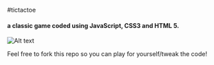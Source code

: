 #tictactoe

#### a classic game coded using JavaScript, CSS3 and HTML 5. 

![Alt text](img/tictactoe.png)

Feel free to fork this repo so you can play for yourself/tweak the code!

